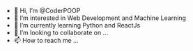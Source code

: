 - 👋 Hi, I’m @CoderPOOP
- 👀 I’m interested in Web Development and Machine Learning
- 🌱 I’m currently learning Python and ReactJs
- 💞️ I’m looking to collaborate on ...
- 📫 How to reach me ...

<!---
CoderPOOP/CoderPOOP is a ✨ special ✨ repository because its `README.md` (this file) appears on your GitHub profile.
You can click the Preview link to take a look at your changes.
--->
